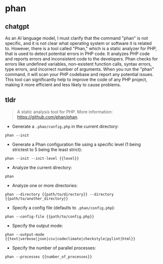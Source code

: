 # phan 
## chatgpt 
As an AI language model, I must clarify that the command "phan" is not specific, and it is not clear what operating system or software it is related to. However, there is a tool called "Phan," which is a static analyzer for PHP, that is used to detect potential errors in PHP code. It analyzes PHP code and reports errors and inconsistent code to the developers. Phan checks for errors like undefined variables, non-existent function calls, syntax errors, type errors, and incorrect number of arguments. When you run the "phan" command, it will scan your PHP codebase and report any potential issues. This tool can significantly help to improve the code of any PHP project, making it more efficient and less likely to cause problems. 

## tldr 
 
> A static analysis tool for PHP.
> More information: <https://github.com/phan/phan>.

- Generate a `.phan/config.php` in the current directory:

`phan --init`

- Generate a Phan configuration file using a specific level (1 being strictest to 5 being the least strict):

`phan --init --init-level {{level}}`

- Analyze the current directory:

`phan`

- Analyze one or more directories:

`phan --directory {{path/to/directory}} --directory {{path/to/another_directory}}`

- Specify a config file (defaults to `.phan/config.php`):

`phan --config-file {{path/to/config.php}}`

- Specify the output mode:

`phan --output-mode {{text|verbose|json|csv|codeclimate|checkstyle|pylint|html}}`

- Specify the number of parallel processes:

`phan --processes {{number_of_processes}}`
